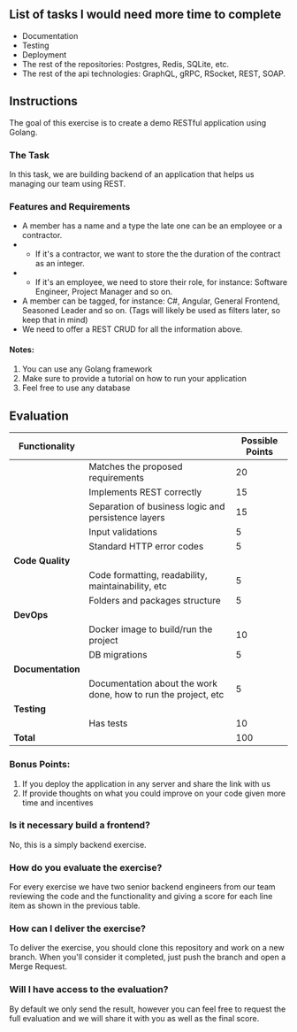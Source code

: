 ## List of tasks I would need more time to complete
- Documentation
- Testing 
- Deployment
- The rest of the repositories: Postgres, Redis, SQLite, etc.
- The rest of the api technologies: GraphQL, gRPC, RSocket, REST, SOAP.

## Instructions

The goal of this exercise is to create a demo RESTful application using Golang.

### The Task

In this task, we are building backend of an application that helps us managing our team using REST.

### Features and Requirements
- A member has a name and a type the late one can be an employee or a contractor.
- - If it's a contractor, we want to store the the duration of the contract as an integer.
- - If it's an employee, we need to store their role, for instance: Software Engineer, Project Manager and so on.
- A member can be tagged, for instance: C#, Angular, General Frontend, Seasoned Leader and so on. (Tags will likely be used as filters later, so keep that in mind)
- We need to offer a REST CRUD for all the information above.

#### Notes:

1. You can use any Golang framework
2. Make sure to provide a tutorial on how to run your application
3. Feel free to use any database

## Evaluation
| Functionality     |                                                                | Possible Points |
|-------------------|----------------------------------------------------------------|-----------------|
|                   | Matches the proposed requirements                              |              20 |
|                   | Implements REST correctly                                      |              15 |
|                   | Separation of business logic and persistence layers            |              15 |
|                   | Input validations                                              |               5 |
|                   | Standard HTTP error codes                                      |               5 |
| **Code Quality**  |                                                                |                 |
|                   | Code formatting, readability, maintainability, etc             |               5 |
|                   | Folders and packages structure                                 |               5 |
| **DevOps**        |                                                                |                 |
|                   | Docker image to build/run the project                          |              10 |
|                   | DB migrations                                                  |               5 |
| **Documentation** |                                                                |                 |
|                   | Documentation about the work done, how to run the project, etc |               5 |
| **Testing**       |                                                                |                 |
|                   | Has tests                                                      |              10 |
| **Total**         |                                                                |             100 |


### Bonus Points:
1. If you deploy the application in any server and share the link with us
2. If provide thoughts on what you could improve on your code given more time and incentives

### Is it necessary build a frontend?
No, this is a simply backend exercise.

### How do you evaluate the exercise?
For every exercise we have two senior backend engineers from our team reviewing the code and the functionality and giving a score for each line item as shown in the previous table.

### How can I deliver the exercise?
To deliver the exercise, you should clone this repository and work on a new branch. When you'll consider it completed, just push the branch and open a Merge Request.

### Will I have access to the evaluation?
By default we only send the result, however you can feel free to request the full evaluation and we will share it with you as well as the final score.
